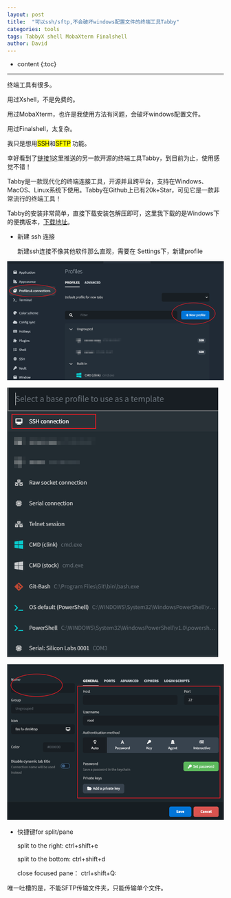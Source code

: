 ```yaml
---
layout: post
title:  "可以ssh/sftp,不会破坏windows配置文件的终端工具Tabby"
categories: tools
tags: TabbyX shell MobaXterm Finalshell
author: David
---
```


* content
{:toc}

---

终端工具有很多。

用过Xshell，不是免费的。

用过MobaXterm，也许是我使用方法有问题，会破坏windows配置文件。

用过Finalshell，太复杂。

我只是想用<mark>SSH</mark>和<mark>SFTP</mark> 功能。

幸好看到了[链接1](https://mp.weixin.qq.com/s/vX6Tq30Jnyo4IhLucdVceA)这里推送的另一款开源的终端工具Tabby，到目前为止，使用感觉不错！

Tabby是一款现代化的终端连接工具，开源并且跨平台，支持在Windows、MacOS、Linux系统下使用。Tabby在Github上已有20k+Star，可见它是一款非常流行的终端工具！

Tabby的安装非常简单，直接下载安装包解压即可，这里我下载的是Windows下的便携版本，[下载地址](https://github.com/Eugeny/tabby/releases)。

* 新建 ssh 连接
  
  新建ssh连接不像其他软件那么直观，需要在 Settings下，新建profile

![新建profile](https://github.com/titron/titron.github.io/raw/master/img/2021-12-29-Tabby_terminal_new_profile.png)

![新建ssh连接](https://github.com/titron/titron.github.io/raw/master/img/2021-12-29-Tabby_terminal_new_profile_ssh1.png)

![新建ssh连接config](https://github.com/titron/titron.github.io/raw/master/img/2021-12-29-Tabby_terminal_new_profile_ssh_config.png)
  

* 快捷键for split/pane
  
  split to the right: ctrl+shift+e

  split to the bottom: ctrl+shift+d

  close focused pane： ctrl+shift+Q: 


唯一吐槽的是，不能SFTP传输文件夹，只能传输单个文件。
